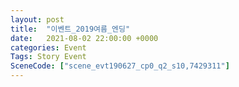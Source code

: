 ```yaml
---
layout: post
title:  "이벤트_2019여름_엔딩"
date:   2021-08-02 22:00:00 +0000
categories: Event
Tags: Story Event
SceneCode: ["scene_evt190627_cp0_q2_s10,7429311"]
---
```

